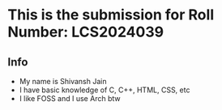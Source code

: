 # This is the submission for Roll Number: LCS2024039

## Info
- My name is Shivansh Jain
- I have basic knowledge of C, C++, HTML, CSS, etc
- I like FOSS and I use Arch btw